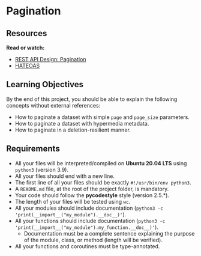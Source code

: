 # Pagination

## Resources
**Read or watch:**
- [REST API Design: Pagination](#)
- [HATEOAS](#)

## Learning Objectives
By the end of this project, you should be able to explain the following concepts without external references:
- How to paginate a dataset with simple `page` and `page_size` parameters.
- How to paginate a dataset with hypermedia metadata.
- How to paginate in a deletion-resilient manner.

## Requirements
- All your files will be interpreted/compiled on **Ubuntu 20.04 LTS** using `python3` (version 3.9).
- All your files should end with a new line.
- The first line of all your files should be exactly `#!/usr/bin/env python3`.
- A `README.md` file, at the root of the project folder, is mandatory.
- Your code should follow the **pycodestyle** style (version 2.5.*).
- The length of your files will be tested using `wc`.
- All your modules should include documentation (`python3 -c 'print(__import__("my_module").__doc__)'`).
- All your functions should include documentation (`python3 -c 'print(__import__("my_module").my_function.__doc__)'`).
    - Documentation must be a complete sentence explaining the purpose of the module, class, or method (length will be verified).
- All your functions and coroutines must be type-annotated.
